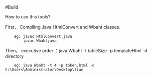 #Build

How to use this tools?

   First， Compiling Java HtmlConvert and Wbaht classes.
   
        eg: javac HtmlConvert.java  
            javac Wbahtjava
            
   Then， executive order ：java Wbaht -t tableSize -p templateHtml -d directory
   
        eg: java Wbaht -t 4 -p token.html -d C:\Users\Administrator\Desktop\tian
